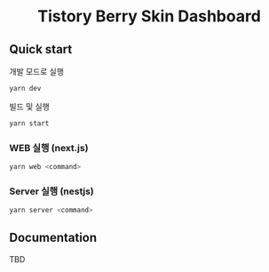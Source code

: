<h1 align="center">Tistory Berry Skin Dashboard</h1>

## Quick start

개발 모드로 실행

```bash
yarn dev
```

빌드 및 실행

```bash
yarn start
```

### WEB 실행 (next.js)

```bash
yarn web <command>
```

### Server 실행 (nestjs)

```bash
yarn server <command>
```

## Documentation

TBD

